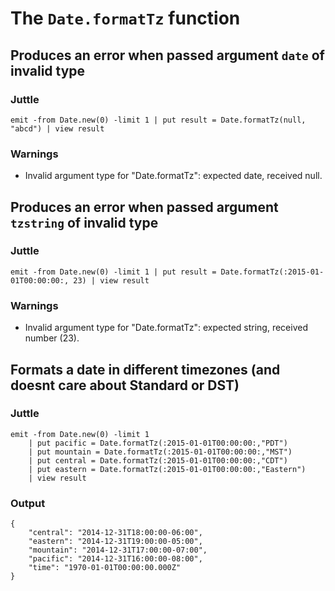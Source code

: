 # The `Date.formatTz` function

## Produces an error when passed argument `date` of invalid type

### Juttle

    emit -from Date.new(0) -limit 1 | put result = Date.formatTz(null, "abcd") | view result

### Warnings

  * Invalid argument type for "Date.formatTz": expected date, received null.

## Produces an error when passed argument `tzstring` of invalid type

### Juttle

    emit -from Date.new(0) -limit 1 | put result = Date.formatTz(:2015-01-01T00:00:00:, 23) | view result

### Warnings

  * Invalid argument type for "Date.formatTz": expected string, received number (23).

## Formats a date in different timezones (and doesnt care about Standard or DST)

### Juttle

    emit -from Date.new(0) -limit 1
        | put pacific = Date.formatTz(:2015-01-01T00:00:00:,"PDT")
        | put mountain = Date.formatTz(:2015-01-01T00:00:00:,"MST")
        | put central = Date.formatTz(:2015-01-01T00:00:00:,"CDT")
        | put eastern = Date.formatTz(:2015-01-01T00:00:00:,"Eastern")
        | view result

### Output

    {
        "central": "2014-12-31T18:00:00-06:00",
        "eastern": "2014-12-31T19:00:00-05:00",
        "mountain": "2014-12-31T17:00:00-07:00",
        "pacific": "2014-12-31T16:00:00-08:00",
        "time": "1970-01-01T00:00:00.000Z"
    }
